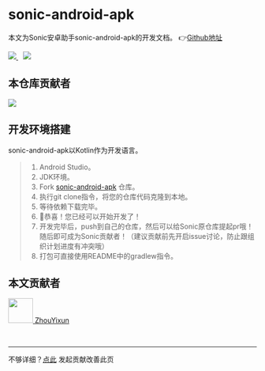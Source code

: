 # sonic-android-apk
本文为Sonic安卓助手sonic-android-apk的开发文档。 👉[Github地址](https://github.com/SonicCloudOrg/sonic-android-apk)

<a href="#">  
<img src="https://img.shields.io/github/stars/SonicCloudOrg/sonic-android-apk?style=social">
<img style="margin-left:10px" src="https://img.shields.io/github/forks/SonicCloudOrg/sonic-android-apk?style=social">
</a>

## 本仓库贡献者

<a href="https://github.com/SonicCloudOrg/sonic-android-apk/graphs/contributors">
  <img src="https://contrib.rocks/image?repo=SonicCloudOrg/sonic-android-apk" />
</a>

## 开发环境搭建
sonic-android-apk以Kotlin作为开发语言。

> 1. Android Studio。
> 2. JDK环境。
> 3. Fork [sonic-android-apk](https://github.com/SonicCloudOrg/sonic-android-apk) 仓库。
> 4. 执行git clone指令，将您的仓库代码克隆到本地。
> 5. 等待依赖下载完毕。
> 6. 🎉恭喜！您已经可以开始开发了！
> 7. 开发完毕后，push到自己的仓库，然后可以给Sonic原仓库提起pr哦！随后即可成为Sonic贡献者！（建议贡献前先开启issue讨论，防止跟组织计划进度有冲突哦）
> 8. 打包可直接使用README中的gradlew指令。

## 本文贡献者
<div class="cont">
<a href="https://gitee.com/ZhouYixun" target="_blank">
<img src="https://portrait.gitee.com/uploads/avatars/user/2698/8096045_ZhouYixun_1645499109.png!avatar100" width="50"/>
<span>ZhouYixun</span>
</a>
</div>


&nbsp;
&nbsp;
***
不够详细？[点此](https://github.com/SonicCloudOrg/sonic-offical-website/edit/main/src/markdown/saa/dev-saa.md) 发起贡献改善此页